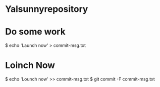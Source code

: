 # Yalsunnyrepository
# Do some work
$ echo 'Launch now' > commit-msg.txt
# Loinch Now
$ echo 'Lounch now' >> commit-msg.txt
$ git commit -F commit-msg.txt
